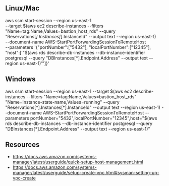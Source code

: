 ## Linux/Mac
aws ssm start-session --region us-east-1 \
--target $(aws ec2 describe-instances --filters "Name=tag:Name,Values=bastion_host_rds" --query "Reservations[*].Instances[*].InstanceId" --output text --region us-east-1) \
--document-name AWS-StartPortForwardingSessionToRemoteHost \
--parameters '{"portNumber":["5432"], "localPortNumber":["12345"], "host":['"$(aws rds describe-db-instances --db-instance-identifier postgresql --query "DBInstances[*].Endpoint.Address" --output text --region us-east-1)"']}'


## Windows
aws ssm start-session --region us-east-1 --target $(aws ec2 describe-instances --filters "Name=tag:Name,Values=bastion_host_rds" "Name=instance-state-name,Values=running" --query "Reservations[*].Instances[*].InstanceId" --output text --region us-east-1) --document-name AWS-StartPortForwardingSessionToRemoteHost --parameters portNumber="5432",localPortNumber="12345",host="$(aws rds describe-db-instances --db-instance-identifier postgresql --query "DBInstances[*].Endpoint.Address" --output text --region us-east-1)"


## Resources
- https://docs.aws.amazon.com/systems-manager/latest/userguide/quick-setup-host-management.html
- https://docs.aws.amazon.com/systems-manager/latest/userguide/setup-create-vpc.html#sysman-setting-up-vpc-create
